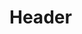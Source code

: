 <!-- TITLE: Suport Desenvolupament -->
<!-- SUBTITLE: A quick summary of Suport Desenvolupament -->

# Header